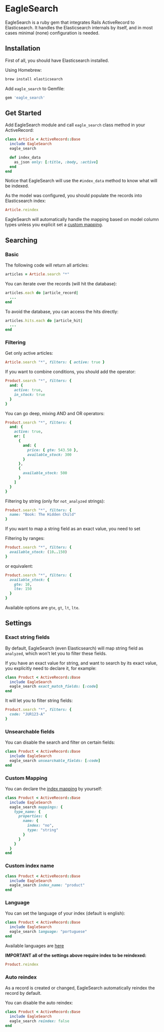 # EagleSearch

EagleSearch is a ruby gem that integrates Rails ActiveRecord to Elasticsearch.
It handles the Elasticsearch internals by itself, and in most cases minimal (none) configuration is needed.

## Installation
First of all, you should have Elasticsearch installed.

Using Homebrew:

```sh
brew install elasticsearch
```

Add `eagle_search` to Gemfile:

```ruby
gem 'eagle_search'
```

## Get Started
Add EagleSearch module and call `eagle_search` class method in your ActiveRecord:

```ruby
class Article < ActiveRecord::Base
  include EagleSearch
  eagle_search

  def index_data
    as_json only: [:title, :body, :active]
  end
end
```

Notice that EagleSearch will use the `#index_data` method to know what will be indexed.

As the model was configured, you should populate the records into Elasticsearch index:
```ruby
Article.reindex
```
EagleSearch will automatically handle the mapping based on model column types unless you explicit set a [custom mapping](https://github.com/igorbelo/eagle_search#custom-mapping).

## Searching
### Basic
The following code will return all articles:
```ruby
articles = Article.search "*"
```

You can iterate over the records (will hit the database):
```ruby
articles.each do |article_record|
  ...
end
```

To avoid the database, you can access the hits directly:
```ruby
articles.hits.each do |article_hit|
  ...
end
```

### Filtering
Get only active articles:
```ruby
Article.search "*", filters: { active: true }
```

If you want to combine conditions, you should add the operator:
```ruby
Product.search "*", filters: {
  and: {
    active: true,
    in_stock: true
  }
}
```

You can go deep, mixing AND and OR operators:
```ruby
Product.search "*", filters: {
  and: {
    active: true,
    or: [
      {
        and: {
          price: { gte: 543.50 },
          available_stock: 300
        }
      },
      {
        available_stock: 500
      }
    ]
  }
}
```

Filtering by string (only for `not_analyzed` strings):
```ruby
Product.search "*", filters: {
  name: "Book: The Hidden Child"
}
```
If you want to map a string field as an exact value, you need to set

Filtering by ranges:
```ruby
Product.search "*", filters: {
  available_stock: (10..150)
}
```

or equivalent:
```ruby
Product.search "*", filters: {
  available_stock: {
    gte: 10,
    lte: 150
  }
}
```
Available options are `gte`, `gt`, `lt`, `lte`.

## Settings
### Exact string fields
By default, EagleSearch (even  Elasticsearch) will map string field as `analyzed`, which won't let you to filter these fields.

If you have an exact value for string, and want to search by its exact value, you explicitly need to declare it, for example:
```ruby
class Product < ActiveRecord::Base
  include EagleSearch
  eagle_search exact_match_fields: [:code]
end
```

It will let you to filter string fields:
```ruby
Product.search "*", filters: {
  code: "JUR123-A"
}
```

### Unsearchable fields
You can disable the search and filter on certain fields:
```ruby
class Product < ActiveRecord::Base
  include EagleSearch
  eagle_search unsearchable_fields: [:code]
end
```

### Custom Mapping
You can declare the [index mapping](https://www.elastic.co/guide/en/elasticsearch/guide/current/mapping-analysis.html) by yourself:
```ruby
class Product < ActiveRecord::Base
  include EagleSearch
  eagle_search mappings: {
    type_name: {
      properties: {
        name: {
          index: "no",
          type: "string"
        }
      }
    }
  }
end
```

### Custom index name
```ruby
class Product < ActiveRecord::Base
  include EagleSearch
  eagle_search index_name: "product"
end
```

### Language
You can set the language of your index (default is english):
```ruby
class Product < ActiveRecord::Base
  include EagleSearch
  eagle_search language: "portuguese"
end
```
Available languages are [here](https://www.elastic.co/guide/en/elasticsearch/reference/1.4/analysis-lang-analyzer.html)

**IMPORTANT all of the settings above require index to be reindexed:**
```ruby
Product.reindex
```

### Auto reindex
As a record is created or changed, EagleSearch automatically reindex the record by default.

You can disable the auto reindex:
```ruby
class Product < ActiveRecord::Base
  include EagleSearch
  eagle_search reindex: false
end
```
